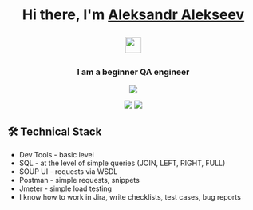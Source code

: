 <h1 align="center">Hi there, I'm <a href="https://myresume.ru/resume/4S9SZxfJArU/" target="_blank">Aleksandr Alekseev</a> 

<img src="https://github.com/blackcater/blackcater/raw/main/images/Hi.gif" height="32"/></h1>
<h3 align="center">I am a beginner QA engineer</h3>

<p align="center"><a href="https://www.linkedin.com/in/aleksandr-alekseev-456672245/" target="_blank"><img src="https://img.shields.io/badge/LinkedIn-0077B5?style=for-the-badge&logo=linkedin&logoColor=white" /></a></p>
<p align="center"><a href="https://t.me/alexandralex2022" target="_blank"><img src="https://img.shields.io/badge/Telegram-2CA5E0?style=for-the-badge&logo=telegram&logoColor=white" /></a>
  <a href="https://wa.me/+79384074166" target="_blank"><img src="https://img.shields.io/badge/WhatsApp-25D366?style=for-the-badge&logo=whatsapp&logoColor=white" /></a></p>
  
  ## 🛠 Technical Stack
*   Dev Tools - basic level
*   SQL - at the level of simple queries (JOIN, LEFT, RIGHT, FULL)
*   SOUP UI - requests via WSDL
*   Postman - simple requests, snippets
*   Jmeter - simple load testing
*   I know how to work in Jira, write checklists, test cases, bug reports


<!---
mymines2021/mymines2021 is a ✨ special ✨ repository because its `README.md` (this file) appears on your GitHub profile.
You can click the Preview link to take a look at your changes.
--->
